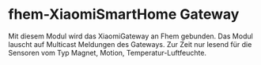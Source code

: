 # fhem-XiaomiSmartHome Gateway
Mit diesem Modul wird das XiaomiGateway an Fhem gebunden. Das Modul lauscht auf Multicast Meldungen des Gateways.
Zur Zeit nur lesend für die Sensoren vom Typ Magnet, Motion, Temperatur-Luftfeuchte.
